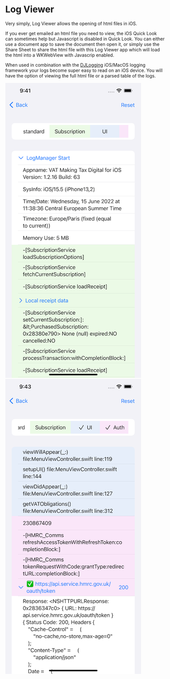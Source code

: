 # Log Viewer


Very simply, Log Viewer allows the opening of html files in iOS.

If you ever get emailed an html file you need to view, the iOS Quick Look can sometimes help but Javascript is disabled in Quick Look.
You can either use a document app to save the document then open it, or simply use the Share Sheet to share the html file with this Log Viewer app which will load the html into a WKWebView with Javascrip enabled.

When used in combination with the [DJLogging](https://github.com/ddaddy/DJLogging-Swift) iOS/MacOS logging framework your logs become super easy to read on an iOS device. You will have the option of viewing the full html file or a parsed table of the logs.

![Screenshot](screenshot1.png) ![Screenshot](screenshot2.png)